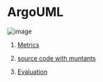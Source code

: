 # ArgoUML

![image](https://raw.githubusercontent.com/test4cc/vamos2020/master/featureModel/ArgoUML.JPG)

1. [Metrics](https://github.com/test4cc/vamos2020/blob/master/metrics/ArgoUML.csv)

2. [source code with muntants](https://github.com/test4cc/vamos2020/tree/master/workspace_IncLing/argouml-spl-master)

3. [Evaluation](https://github.com/test4cc/vamos2020/tree/master/workspace_IncLing/argouml-spl-master)

 

